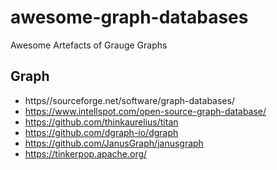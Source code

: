# awesome-graph-databases
Awesome Artefacts of Grauge Graphs

## Graph
- https//sourceforge.net/software/graph-databases/
- https://www.intellspot.com/open-source-graph-database/
- https://github.com/thinkaurelius/titan
- https://github.com/dgraph-io/dgraph
- https://github.com/JanusGraph/janusgraph
- https://tinkerpop.apache.org/
